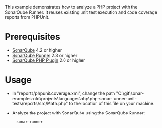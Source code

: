 This example demonstrates how to analyze a PHP project with the SonarQube Runner.
It reuses existing unit test execution and code coverage reports from PHPUnit.

Prerequisites
=============
* [SonarQube](http://www.sonarsource.org/downloads/) 4.2 or higher
* [SonarQube Runner](http://docs.codehaus.org/x/N4KxDQ) 2.3 or higher
* [SonarQube PHP Plugin](http://docs.codehaus.org/x/9IA9Dg) 2.0 or higher

Usage
=====
* In "reports/phpunit.coverage.xml", change the path "C:\git\sonar-examples-old\projects\languages\php\php-sonar-runner-unit-tests\reports/src/Math.php" to the location of this file on your machine.
* Analyze the project with SonarQube using the SonarQube Runner:

        sonar-runner
